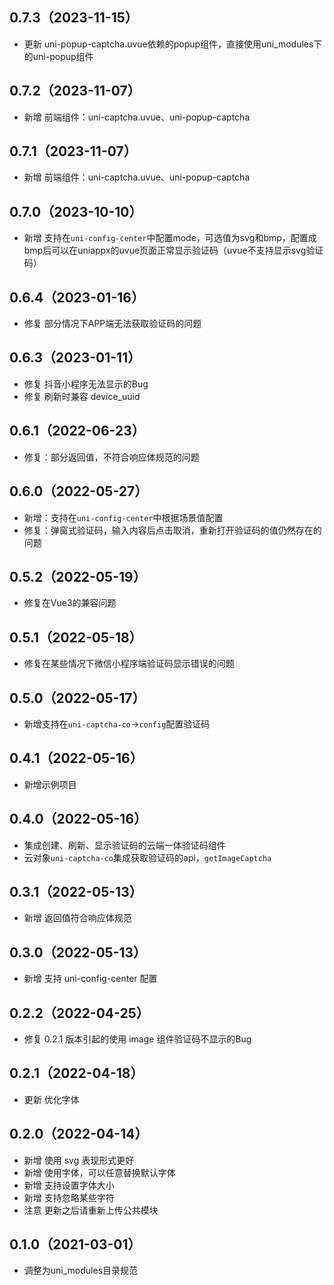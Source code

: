 ## 0.7.3（2023-11-15）
- 更新 uni-popup-captcha.uvue依赖的popup组件，直接使用uni_modules下的uni-popup组件
## 0.7.2（2023-11-07）
- 新增 前端组件：uni-captcha.uvue、uni-popup-captcha
## 0.7.1（2023-11-07）
- 新增 前端组件：uni-captcha.uvue、uni-popup-captcha
## 0.7.0（2023-10-10）
- 新增 支持在`uni-config-center`中配置mode，可选值为svg和bmp，配置成bmp后可以在uniappx的uvue页面正常显示验证码（uvue不支持显示svg验证码）
## 0.6.4（2023-01-16）
- 修复 部分情况下APP端无法获取验证码的问题
## 0.6.3（2023-01-11）
- 修复 抖音小程序无法显示的Bug
- 修复 刷新时兼容 device_uuid
## 0.6.1（2022-06-23）
- 修复：部分返回值，不符合响应体规范的问题
## 0.6.0（2022-05-27）
- 新增：支持在`uni-config-center`中根据场景值配置
- 修复：弹窗式验证码，输入内容后点击取消，重新打开验证码的值仍然存在的问题
## 0.5.2（2022-05-19）
- 修复在Vue3的兼容问题
## 0.5.1（2022-05-18）
- 修复在某些情况下微信小程序端验证码显示错误的问题
## 0.5.0（2022-05-17）
- 新增支持在`uni-captcha-co`->`config`配置验证码
## 0.4.1（2022-05-16）
- 新增示例项目
## 0.4.0（2022-05-16）
- 集成创建、刷新、显示验证码的云端一体验证码组件
- 云对象`uni-captcha-co`集成获取验证码的api，`getImageCaptcha`
## 0.3.1（2022-05-13）
- 新增  返回值符合响应体规范
## 0.3.0（2022-05-13）
- 新增  支持 uni-config-center 配置
## 0.2.2（2022-04-25）
- 修复  0.2.1 版本引起的使用 image 组件验证码不显示的Bug
## 0.2.1（2022-04-18）
- 更新  优化字体
## 0.2.0（2022-04-14）
- 新增  使用 svg 表现形式更好
- 新增  使用字体，可以任意替换默认字体
- 新增  支持设置字体大小
- 新增  支持忽略某些字符
- 注意  更新之后请重新上传公共模块
## 0.1.0（2021-03-01）
- 调整为uni_modules目录规范
